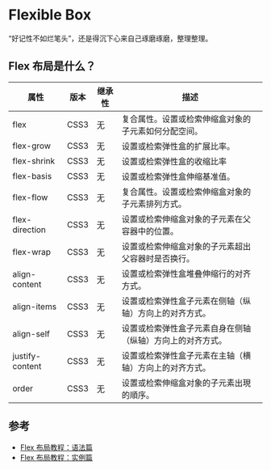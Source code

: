 # Flexible Box
“好记性不如烂笔头”，还是得沉下心来自己琢磨琢磨，整理整理。

## Flex 布局是什么？


|属性|版本|继承性|描述|
|-|-|-|-|
|flex|CSS3|无|复合属性。设置或检索伸缩盒对象的子元素如何分配空间。|
|flex-grow|CSS3|无|设置或检索弹性盒的扩展比率。|
|flex-shrink|CSS3|无|设置或检索弹性盒的收缩比率|
|flex-basis|CSS3|无|设置或检索弹性盒伸缩基准值。|
|flex-flow|CSS3|无|复合属性。设置或检索伸缩盒对象的子元素排列方式。|
|flex-direction|CSS3|无|设置或检索伸缩盒对象的子元素在父容器中的位置。|
|flex-wrap|CSS3|无|设置或检索伸缩盒对象的子元素超出父容器时是否换行。|
|align-content|CSS3|无|设置或检索弹性盒堆叠伸缩行的对齐方式。|
|align-items|CSS3|无|设置或检索弹性盒子元素在侧轴（纵轴）方向上的对齐方式。|
|align-self|CSS3|无|设置或检索弹性盒子元素自身在侧轴（纵轴）方向上的对齐方式。|
|justify-content|CSS3|无|设置或检索弹性盒子元素在主轴（横轴）方向上的对齐方式。|
|order|CSS3|无|设置或检索伸缩盒对象的子元素出現的順序。|



## 参考
- [Flex 布局教程：语法篇](http://www.ruanyifeng.com/blog/2015/07/flex-grammar.html)
- [Flex 布局教程：实例篇](http://www.ruanyifeng.com/blog/2015/07/flex-examples.html)